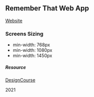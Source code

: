 ## Remember That Web App

[Website](https://noureddein.github.io/remember-that/)

### Screens Sizing

- min-width: 768px
- min-width: 1080px
- min-width: 1450px

##### Resource

[DesignCourse](https://www.youtube.com/watch?v=D-h8L5hgW-w)

2021
